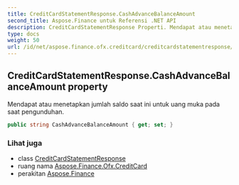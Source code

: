```yaml
---
title: CreditCardStatementResponse.CashAdvanceBalanceAmount
second_title: Aspose.Finance untuk Referensi .NET API
description: CreditCardStatementResponse Properti. Mendapat atau menetapkan jumlah saldo saat ini untuk uang muka pada saat pengunduhan.
type: docs
weight: 50
url: /id/net/aspose.finance.ofx.creditcard/creditcardstatementresponse/cashadvancebalanceamount/
---
```

## CreditCardStatementResponse.CashAdvanceBalanceAmount property

Mendapat atau menetapkan jumlah saldo saat ini untuk uang muka pada saat pengunduhan.

```csharp
public string CashAdvanceBalanceAmount { get; set; }
```

### Lihat juga

* class [CreditCardStatementResponse](../)
* ruang nama [Aspose.Finance.Ofx.CreditCard](../../creditcardstatementresponse/)
* perakitan [Aspose.Finance](../../../)


